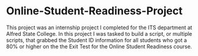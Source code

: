# Online-Student-Readiness-Project
This project was an internship project I completed for the ITS department at Alfred State College. In this project I was tasked to build a script, or multiple scripts, that grabbed the Student ID information for all students who got a 80% or higher on the the Exit Test for the Online Student Readiness course.
